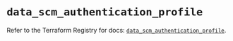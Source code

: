 # `data_scm_authentication_profile`

Refer to the Terraform Registry for docs: [`data_scm_authentication_profile`](https://registry.terraform.io/providers/paloaltonetworks/scm/1.0.2/docs/data-sources/authentication_profile).
